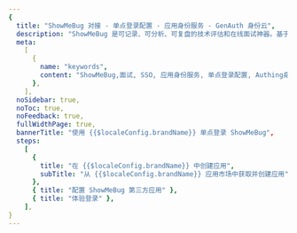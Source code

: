 ```yaml
---
{
  title: "ShowMeBug 对接 - 单点登录配置 - 应用身份服务 - GenAuth 身份云",
  description: "ShowMeBug 是可记录、可分析、可复盘的技术评估和在线面试神器。基于在线实时协同的编程 IDE 和代码分析技术，构建一套规模化、自动化、结构化的技术笔面试工具，助力企业快速精准招聘技术人才。",
  meta:
    [
      {
        name: "keywords",
        content: "ShowMeBug,面试, SSO, 应用身份服务, 单点登录配置, Authing身份云",
      },
    ],
  noSidebar: true,
  noToc: true,
  noFeedback: true,
  fullWidthPage: true,
  bannerTitle: "使用 {{$localeConfig.brandName}} 单点登录 ShowMeBug",
  steps:
    [
      {
        title: "在 {{$localeConfig.brandName}} 中创建应用",
        subTitle: "从 {{$localeConfig.brandName}} 应用市场中获取并创建应用",
      },
      { title: "配置 ShowMeBug 第三方应用" },
      { title: "体验登录" },
    ],
}
---
```


<IntegrationDetail/>
